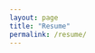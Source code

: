 ```yaml
---
layout: page
title: "Resume"
permalink: /resume/
---
```

<object data="https://zachtier.github.io/ZacharyTieu.github.io/assets/resume.pdf" type="application/pdf" width="100%" height="600"></object>
